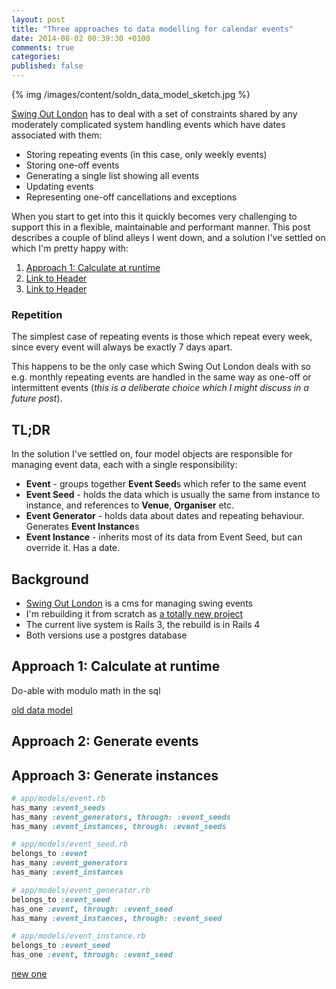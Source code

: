 ```yaml
---
layout: post
title: "Three approaches to data modelling for calendar events"
date: 2014-08-02 00:39:30 +0100
comments: true
categories:
published: false
---
```

{% img /images/content/soldn_data_model_sketch.jpg %}

[Swing Out London](http://swingoutlondon.co.uk) has to deal with a set of constraints shared by any moderately complicated system handling events which have dates associated with them:

* Storing repeating events (in this case, only weekly events)
* Storing one-off events
* Generating a single list showing all events
* Updating events
* Representing one-off cancellations and exceptions

When you start to get into this it quickly becomes very challenging to support this in a flexible, maintainable and performant manner. This post describes a couple of blind alleys I went down, and a solution I've settled on which I'm pretty happy with:

1. [Approach 1: Calculate at runtime](#approach1)
1. [Link to Header](#approach2)
1. [Link to Header](#approach3)

### Repetition

The simplest case of repeating events is those which repeat every week, since every event will always be exactly 7 days apart.

This happens to be the only case which Swing Out London deals with so e.g. monthly repeating events are handled in the same way as one-off or intermittent events (_this is a deliberate choice which I might discuss in a future post_).


TL;DR
-----
In the solution I've settled on, four model objects are responsible for managing event data, each with a single responsibility:

* **Event** - groups together **Event Seed**s which refer to the same event
* **Event Seed** - holds the data which is usually the same from instance to instance, and references to **Venue**, **Organiser** etc.
* **Event Generator** - holds data about dates and repeating behaviour. Generates **Event Instance**s
* **Event Instance** - inherits most of its data from Event Seed, but can override it. Has a date.

Background
----------
* [Swing Out London](https://github.com/dgmstuart/Swing-Out-London) is a cms for managing swing events
* I'm rebuilding it from scratch as [a totally new project](https://github.com/dgmstuart/swingoutlondon2)
* The current live system is Rails 3, the rebuild is in Rails 4
* Both versions use a postgres database



<a name="approach_1"></a>Approach 1: Calculate at runtime
---------------------------------

Do-able with modulo math in the sql

[old data model](https://github.com/dgmstuart/Swing-Out-London/blob/274f64e1d635bcd8d2678eb6a0dfa50516ef64ba/db/schema.rb)


<a name="approach_2"></a>Approach 2: Generate events
---------------------------------

<a name="approach_3"></a>Approach 3: Generate instances
---------------------------------

```ruby
# app/models/event.rb
has_many :event_seeds
has_many :event_generators, through: :event_seeds
has_many :event_instances, through: :event_seeds

# app/models/event_seed.rb
belongs_to :event
has_many :event_generators
has_many :event_instances

# app/models/event_generator.rb
belongs_to :event_seed
has_one :event, through: :event_seed
has_many :event_instances, through: :event_seed

# app/models/event_instance.rb
belongs_to :event_seed
has_one :event, through: :event_seed
```

[new one](https://github.com/dgmstuart/swingoutlondon2/blob/daa4397f1e9d772a5b5302cdd369b81201c8ec84/db/schema.rb)
